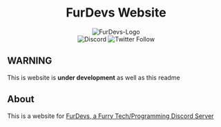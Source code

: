 <div align="center">
<h1> FurDevs Website</h1>
<img alt="FurDevs-Logo" src="https://www.furdevs.com/images/logo.png" />
  <br>
<img alt="Discord" src="https://img.shields.io/discord/731520035717251142?color=%238800FF&label=Discord%20Server"> <img alt="Twitter Follow" src="https://img.shields.io/twitter/follow/Fur_Devs?label=Follow%20FurDevs%21&logoColor=%238800ff&style=social">
</div>

## WARNING

This is website is **under development** as well as this readme

## About

This is a website for [FurDevs, a Furry Tech/Programming Discord Server](https://discord.gg/JABY6Htnqt)
